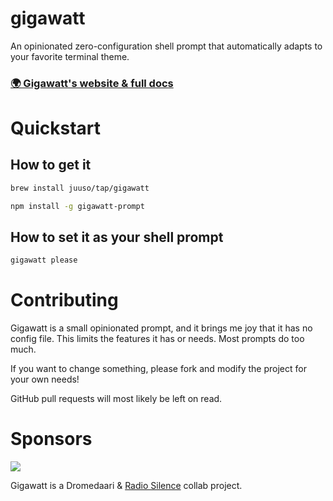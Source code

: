 # gigawatt

An opinionated zero-configuration shell prompt that automatically adapts to your favorite terminal theme.

### [🌍 Gigawatt's website & full docs](https://radiosilenceapp.com/gigawatt/)

# Quickstart

## How to get it

```sh
brew install juuso/tap/gigawatt
```

```sh
npm install -g gigawatt-prompt
```

## How to set it as your shell prompt

```sh
gigawatt please
```

# Contributing

Gigawatt is a small opinionated prompt, and it brings me joy that it has no config file. This limits the features it has or needs. Most prompts do too much.

If you want to change something, please fork and modify the project for your own needs!

GitHub pull requests will most likely be left on read.

# Sponsors

<img src="https://radiosilenceapp.com/gigawatt/collab.png" srcset="https://radiosilenceapp.com/gigawatt/collab@2x.png 2x"/>

Gigawatt is a Dromedaari & [Radio Silence](https://radiosilenceapp.com) collab project.
